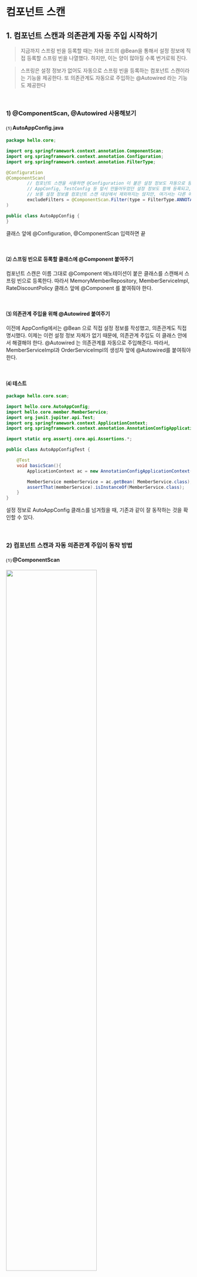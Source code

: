 # 컴포넌트 스캔

## 1. 컴포넌트 스캔과 의존관계 자동 주입 시작하기
>지금까지 스프링 빈을 등록할 때는 자바 코드의 @Bean을 통해서 설정 정보에 직접 등록할 스프링 빈을 나열했다. 하지만, 이는 양이 많아질 수록 번거로워 진다. 

> 스프링은 설정 정보가 없어도 자동으로 스프링 빈을 등록하는 컴포넌트 스캔이라는 기능을 제공한다. 또 의존관계도 자동으로 주입하는 @Autowired 라는 기능도 제공한다

<br>

### 1) @ComponentScan, @Autowired 사용해보기
#### ⑴ AutoAppConfig.java

```java
package hello.core;

import org.springframework.context.annotation.ComponentScan;
import org.springframework.context.annotation.Configuration;
import org.springframework.context.annotation.FilterType;

@Configuration
@ComponentScan(
        // 컴포넌트 스캔을 사용하면 @Configuration 이 붙은 설정 정보도 자동으로 등록되기 때문에,
        // AppConfig, TestConfig 등 앞서 만들어두었던 설정 정보도 함께 등록되고, 실행되어 버린다.
        // 보통 설정 정보를 컴포넌트 스캔 대상에서 제외하지는 않지만, 여기서는 다른 예제를 남겨놓기 위해 사용한다.
        excludeFilters = @ComponentScan.Filter(type = FilterType.ANNOTATION, classes = Configuration.class)
)

public class AutoAppConfig {
}
```

클래스 앞에 @Configuration, @ComponentScan 입력하면 끝

<br>

#### ⑵ 스프링 빈으로 등록할 클래스에 @Component 붙여주기

컴포넌트 스캔은 이름 그대로 @Component 애노테이션이 붙은 클래스를 스캔해서 스프링 빈으로
등록한다. 따라서 MemoryMemberRepository, MemberServiceImpl, RateDiscountPolicy 클래스 앞에  @Component 를 붙여줘야 한다.

<br>

#### ⑶ 의존관계 주입을 위해  @Autowired  붙여주기

이전에 AppConfig에서는 @Bean 으로 직접 설정 정보를 작성했고, 의존관계도 직접 명시했다. 이제는 이런 설정 정보 자체가 없기 때문에, 의존관계 주입도 이 클래스 안에서 해결해야 한다.
@Autowired 는 의존관계를 자동으로 주입해준다. 따라서, MemberServiceImpl과 
OrderServiceImpl의 생성자 앞에 @Autowired를 붙여줘야 한다.

<br>

#### ⑷ 테스트

```java
package hello.core.scan;

import hello.core.AutoAppConfig;
import hello.core.member.MemberService;
import org.junit.jupiter.api.Test;
import org.springframework.context.ApplicationContext;
import org.springframework.context.annotation.AnnotationConfigApplicationContext;

import static org.assertj.core.api.Assertions.*;

public class AutoAppConfigTest {

    @Test
    void basicScan(){
        ApplicationContext ac = new AnnotationConfigApplicationContext(AutoAppConfig.class);

        MemberService memberService = ac.getBean( MemberService.class);
        assertThat(memberService).isInstanceOf(MemberService.class);
    }
}
```
설정 정보로 AutoAppConfig 클래스를 넘겨줬을 때, 기존과 같이 잘 동작하는 것을 확인할 수 있다.

<br>

### 2) 컴포넌트 스캔과 자동 의존관계 주입이 동작 방법

#### ⑴ @ComponentScan

<img src="https://velog.velcdn.com/images%2Fmon99745%2Fpost%2F79b13f16-fb14-4543-9798-74be71687b9e%2Fimage.png" width=70%></img>

* @ComponentScan 은 @Component 가 붙은 모든 클래스를 스프링 빈으로 등록한다.
* 스프링 빈 이름
    - 빈 이름 기본 전략: 클래스명을 사용하되 맨 앞글자만 소문자를 사용      
    MemberServiceImpl 클래스 -> memberServiceImpl
    - 빈 이름 직접 지정: 만약 스프링 빈의 이름을 직접 지정하고 싶으면
@Component("memberService2") 이런식으로 이름을 부여하면 된다.

<br>

#### ⑵ @Autowired 의존관계 자동 주입

<img src="https://velog.velcdn.com/images%2Fmon99745%2Fpost%2F5513589a-38c3-49bd-be83-cdd651b1242e%2Fimage.png" width=70%></img>

* 생성자에 @Autowired 를 지정하면, 스프링 컨테이너가 자동으로 해당 스프링 빈을 찾아서 주입한다.
* 이때 기본 조회 전략은 타입이 같은 빈을 찾아서 주입한다.
   getBean(MemberRepository.class) 와 동일하다고 이해하면 된다.

<br>

## 2. 탐색 위치와 기본 스캔 대상

### 1) 탐색할 패키지의 시작 위치 지정

탐색할 패키지의시작 위치를 따로 지정하지 않으면, @ComponentScan 이 붙은 설정 정보 클래스의 패키지가 시작 위치가 된다. 따라서, 설정 정보 클래스의 위치를 프로젝트 최상단에 두면 된다.  --><<권장 방법>>         
예를 들어 다음과 같이 구조가 되어 있으면,                 
com.hello        
com.hello.serivce             
com.hello.repository                       
com.hello 프로젝트 시작 루트, 여기에 AppConfig 같은 메인 설정 정보를 두고, 
@ComponentScan 애노테이션을 붙이면 된다. 그러면 com.hello를 포함한 하위는 모두 자동으로 컴포넌트 스캔의 대상이 된다

※참고   
스프링 부트를 사용하면 스프링 부트의 대표 시작 정보인 @SpringBootApplication(@ComponentScan 포함) 를 이 프로젝트 시작 루트 위치에 두는 것이 관례이다.

<br>

탐색할 패키지의 시작 위치를 따로 지정할 수 도 있다.

```java
@ComponentScan(
 basePackages = "hello.core"
)
```

basePackages : 탐색할 패키지의 시작 위치를 지정한다. 이 패키지를 포함해서 하위 패키지를 모두
탐색한다.         
basePackages = {"hello.core", "hello.service"} 이렇게 여러 시작 위치를 지정할 수도
있다.                         
basePackageClasses : 지정한 클래스의 패키지를 탐색 시작 위치로 지정한다.                   

<br>

### 2) 컴포넌트 스캔 기본 대상
컴포넌트 스캔은 @Component 뿐만 아니라 다음과 내용도 추가로 대상에 포함한다.
* @Component : 컴포넌트 스캔에서 사용
* @Controlller : 스프링 MVC 컨트롤러에서 사용                
                (스프링 MVC 컨트롤러로 인식)
* @Service : 스프링 비즈니스 로직에서 사용                       
            (Service 는 특별한 처리를 하지 않지만. 핵심 비즈니스 로직이 여기에
있겠구나 라고 비즈니스 계층을 인식하는데 도움이 된다.)          
* @Repository : 스프링 데이터 접근 계층에서 사용               
                (스프링 데이터 접근 계층으로 인식하고, 데이터 계층의 예외를 스프링 예외로 변환해준다.)
* @Configuration : 스프링 설정 정보에서 사용                     
                 (스프링 설정 정보로 인식하고, 스프링 빈이 싱글톤을 유지하도록 추가)

※참고: 사실 애노테이션에는 상속관계라는 것이 없다. 그래서 이렇게 애노테이션이 특정 애노테이션을 들고있는 것을 인식할 수 있는 것은 자바 언어가 지원하는 기능은 아니고, 스프링이 지원하는 기능이다.

<br>

## 3. 필터
> includeFilters : 컴포넌트 스캔 대상을 추가로 지정한다.               
> excludeFilters : 컴포넌트 스캔에서 제외할 대상을 지정한다.                   

#### (1) 컴포넌트 스캔 대상에 추가할 애노테이션 만들기

test/java/hello.core/scan/filter/MyIncludeComponent

```java
package hello.core.scan.filter;

import java.lang.annotation.*;

@Target(ElementType.TYPE)
@Retention(RetentionPolicy.RUNTIME)
@Documented

public @interface MyIncludeComponent {

}

```

<br>

#### (2) 컴포넌트 스캔 대상에 제외할 애노테이션 만들기

test/java/hello.core/scan/filter/MyExcludeComponent

```java
package hello.core.scan.filter;

import java.lang.annotation.*;

@Target(ElementType.TYPE)
@Retention(RetentionPolicy.RUNTIME)
@Documented

public @interface MyExcludeComponent {

}

```

<br>

#### (3) 컴포넌트 스캔 대상에 추가할 클래스

test/java/hello.core/scan/filter/BeanA

```java
package hello.core.scan.filter;
@MyIncludeComponent
public class BeanA {
}
```
@MyIncludeComponent 적용

<br>

#### (4) 컴포넌트 스캔 대상에 제외할 클래스

test/java/hello.core/scan/filter/BeanB

```java
package hello.core.scan.filter;
@MyExcludeComponent
public class BeanB {
}
```
@MyExcludeComponent 적용

<br>


#### (5) 테스트

test/java/hello.core/scan/filter/ComponentFilterAppConfigTest

```java
package hello.core.scan.filter;

import org.junit.jupiter.api.Test;
import org.springframework.beans.factory.NoSuchBeanDefinitionException;
import org.springframework.context.ApplicationContext;
import org.springframework.context.annotation.*;

import static org.assertj.core.api.Assertions.*;
import static org.junit.jupiter.api.Assertions.*;
import static org.springframework.context.annotation.ComponentScan.*;


public class ComponentFilterAppConfigTest {

    @Test
    void filterScan(){

        ApplicationContext ac = new AnnotationConfigApplicationContext(ComponentFilterAppConfig.class);

        //BeanA는 스프링 빈에 정상적으로 등록됨
        BeanA beanA = ac.getBean("beanA", BeanA.class);
        assertThat(beanA).isNotNull();

        //BeanB는 스프링 빈에 등록되지 않음
        assertThrows( NoSuchBeanDefinitionException.class,
                () -> ac.getBean("beanB", BeanB.class));

    }

    @Configuration
    @ComponentScan(
            includeFilters = @Filter(type = FilterType.ANNOTATION, 
            classes = MyIncludeComponent.class),
            // FilterType.ANNOTATION 필터를 사용하여 @MyIncludeComponent 어노테이션이 적용된 객체를 가져온다.
            excludeFilters = @Filter(type = FilterType.ANNOTATION, 
            classes = MyExcludeComponent.class)
            // FilterType.ANNOTATION 필터를 사용하여 @MyExcludeComponent 어노테이션이 적용된 객체를 가져온다.
    )
    static class ComponentFilterAppConfig{
    }
}

```

<br>

#### FilterType 옵션
* ANNOTATION: 기본값, 애노테이션을 인식해서 동작한다.
ex) org.example.SomeAnnotation
* ASSIGNABLE_TYPE: 지정한 타입과 자식 타입을 인식해서 동작한다.
ex) org.example.SomeClass
* ASPECTJ: AspectJ 패턴 사용
ex) org.example..*Service+
* REGEX: 정규 표현식
ex) org\.example\.Default.*
* CUSTOM: TypeFilter 이라는 인터페이스를 구현해서 처리
ex) org.example.MyTypeFilter

※ 참고: @Component 면 충분하기 때문에, includeFilters 를 사용할 일은 거의 없다. excludeFilters
는 여러가지 이유로 간혹 사용할 때가 있지만 많지는 않다.

<br>

## 4. 중복 등록과 충돌
> 컴포넌트 스캔에서 같은 빈 이름을 등록하는 경우
> 1. 자동 빈 등록 vs 자동 빈 등록
> 2. 수동 빈 등록 vs 자동 빈 등록

#### 자동 빈 등록 vs 자동 빈 등록
컴포넌트 스캔에 의해 자동으로 스프링 빈이 등록되는데, 그 이름이 같은 경우 스프링은 오류를 발생시킨다.                                
ConflictingBeanDefinitionException 예외 발생

#### 수동 빈 등록 vs 자동 빈 등록
수동 빈 등록이 우선권을 가진다.(수동 빈이 자동 빈을 오버라이딩 해버린다.)           
--> 스프링 자체에서는 오류가 나지 않지만, **스프링 부트**에서는 에러
<br>

-------------

<br>

### 정리

1. 스프링 빈을 자동으로 등록: @ComponentScan, @Autowired 사용
    * 설정 파일에 @ComponentScan 추가
    * 빈으로 등록할 클래스에 @Component 추가
    * 의존관계 설정 코드에 @Autowired 추가

2.  @ComponentScan 동작 방법 :      
    * @Component 가 붙은 모든 클래스를 스프링 빈으로 등록
    * 스프링 빈 이름: 클래스명을 사용하되 맨 앞글자만 소문자를 사용      

3.  @AutoWired 동작 방법:      
    * 스프링 컨테이너가 자동으로 타입이 같은 빈을 찾아서 주입

4. 탐색 위치: 
   * 지정 X시: @ComponentScan 이 붙은 설정 정보 클래스의 패키지가 시작 위치
   * 지정: basePackages로 시작 위치 시정


5. 컴포넌트 스캔 기본 대상
* @Component,  @Controlller,  @Service , @Repository, @Configuration 

6. 필터:         
    * includeFilters : 컴포넌트 스캔 대상을 추가로 지정            
    * excludeFilters : 컴포넌트 스캔에서 제외할 대상을 지정      

7. 중복 등록:
    * 자동 빈 등록 vs 자동 빈 등록: 오류 발생
    * 수동 빈 등록 vs 자동 빈 등록: 수동 빈이 자동 빈 오버라이드, 스프링 부트에서는 오류 발생



 
